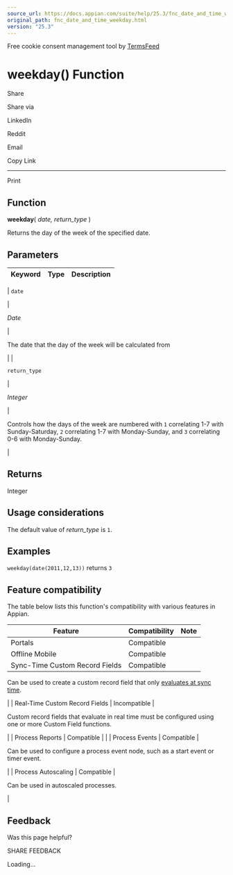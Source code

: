 ```yaml
---
source_url: https://docs.appian.com/suite/help/25.3/fnc_date_and_time_weekday.html
original_path: fnc_date_and_time_weekday.html
version: "25.3"
---
```


Free cookie consent management tool by [TermsFeed](https://www.termsfeed.com/)

# weekday() Function

Share

Share via

LinkedIn

Reddit

Email

Copy Link

* * *

Print

## Function

**weekday**( _date, return\_type_ )

Returns the day of the week of the specified date.

## Parameters

| Keyword | Type | Description |
| --- | --- | --- |
|
`date`

 |

_Date_

 |

The date that the day of the week will be calculated from

 |
|

`return_type`

 |

_Integer_

 |

Controls how the days of the week are numbered with `1` correlating 1-7 with Sunday-Saturday, `2` correlating 1-7 with Monday-Sunday, and `3` correlating 0-6 with Monday-Sunday.

 |

## Returns

Integer

## Usage considerations

The default value of _return\_type_ is `1`.

## Examples

`weekday(date(2011,12,13))` returns `3`

## Feature compatibility

The table below lists this function's compatibility with various features in Appian.

| Feature | Compatibility | Note |
| --- | --- | --- |
| Portals | Compatible |  |
| Offline Mobile | Compatible |  |
| Sync-Time Custom Record Fields | Compatible |
Can be used to create a custom record field that only [evaluates at sync time](custom-record-fields.html#prodlink-sync-time-evaluations).

 |
| Real-Time Custom Record Fields | Incompatible |

Custom record fields that evaluate in real time must be configured using one or more Custom Field functions.

 |
| Process Reports | Compatible |  |
| Process Events | Compatible |

Can be used to configure a process event node, such as a start event or timer event.

 |
| Process Autoscaling | Compatible |

Can be used in autoscaled processes.

 |

## Feedback

Was this page helpful?

SHARE FEEDBACK

Loading...